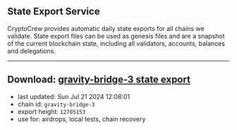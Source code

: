 ## State Export Service
CryptoCrew provides automatic daily state exports for all chains we validate. State export files can be used as genesis files and are a snapshot of the current blockchain state, including all validators, accounts, balances and delegations.

---
**Download: [gravity-bridge-3 state export](https://dl-eu2.ccvalidators.com/SERVICE/gravitybridge/gravity-bridge-3_export_12705153.json)**
---

- last updated: Sun Jul 21 2024 12:08:01
- chain id: `gravity-bridge-3`
- export height: `12705153`
- use for: airdrops, local tests, chain recovery
